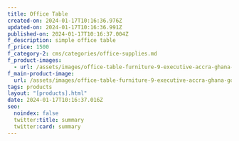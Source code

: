 ```yaml
---
title: Office Table
created-on: 2024-01-17T10:16:36.976Z
updated-on: 2024-01-17T10:16:36.991Z
published-on: 2024-01-17T10:16:37.004Z
f_description: simple office table
f_price: 1500
f_category-2: cms/categories/office-supplies.md
f_product-images:
  - url: /assets/images/office-table-furniture-9-executive-accra-ghana-gotogh.com.jpg
f_main-product-image:
  url: /assets/images/office-table-furniture-9-executive-accra-ghana-gotogh.com.jpg
tags: products
layout: "[products].html"
date: 2024-01-17T10:16:37.016Z
seo:
  noindex: false
  twitter:title: summary
  twitter:card: summary
---
```

